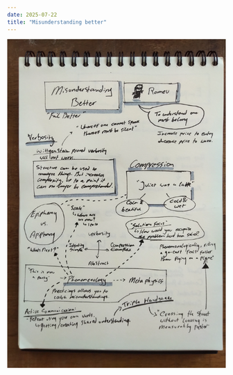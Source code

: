```yaml
---
date: 2025-07-22
title: "Misunderstanding better"
---
```


![](./sketchnotes-misunderstanding-better.jpg)